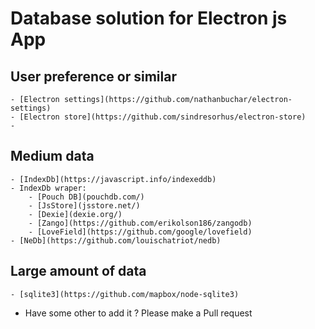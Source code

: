# Database solution for Electron js App


## User preference or similar
    - [Electron settings](https://github.com/nathanbuchar/electron-settings)
    - [Electron store](https://github.com/sindresorhus/electron-store)
    - 

## Medium data 
    - [IndexDb](https://javascript.info/indexeddb)
    - IndexDb wraper: 
        - [Pouch DB](pouchdb.com/)
        - [JsStore](jsstore.net/)
        - [Dexie](dexie.org/)
        - [Zango](https://github.com/erikolson186/zangodb)
        - [LoveField](https://github.com/google/lovefield)
    - [NeDb](https://github.com/louischatriot/nedb)



## Large amount of data
    - [sqlite3](https://github.com/mapbox/node-sqlite3)
    

* Have some other to add it ? Please make a Pull request
